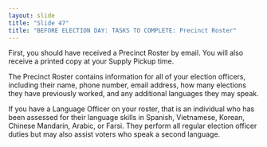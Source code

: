 ```yaml
---
layout: slide
title: "Slide 47"
title: "BEFORE ELECTION DAY: TASKS TO COMPLETE: Precinct Roster"
---
```


First, you should have received a Precinct Roster by email. You will also receive a printed copy at your Supply Pickup time.

The Precinct Roster contains information for all of your election officers, including their name, phone number, email address, how many elections they have previously worked, and any additional languages they may speak.

If you have a Language Officer on your roster, that is an individual who has been assessed for their language skills in Spanish, Vietnamese, Korean, Chinese Mandarin, Arabic, or Farsi. They perform all regular election officer duties but may also assist voters who speak a second language.
